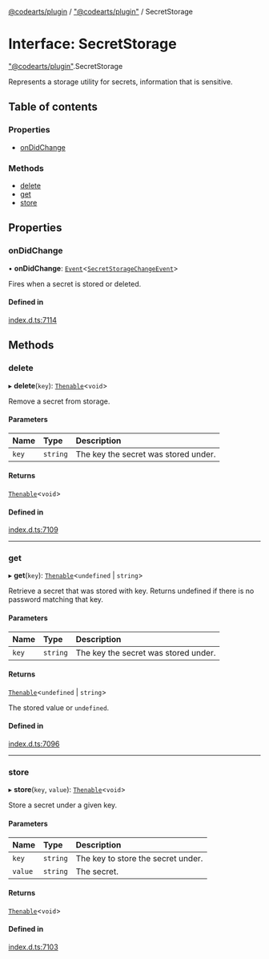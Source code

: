 [@codearts/plugin](../README.md) / ["@codearts/plugin"](../modules/_codearts_plugin_.md) / SecretStorage

# Interface: SecretStorage

["@codearts/plugin"](../modules/_codearts_plugin_.md).SecretStorage

Represents a storage utility for secrets, information that is
sensitive.

## Table of contents

### Properties

- [onDidChange](codearts_plugin_.SecretStorage.md#ondidchange)

### Methods

- [delete](codearts_plugin_.SecretStorage.md#delete)
- [get](codearts_plugin_.SecretStorage.md#get)
- [store](codearts_plugin_.SecretStorage.md#store)

## Properties

### onDidChange

• **onDidChange**: [`Event`](codearts_plugin_.Event.md)<[`SecretStorageChangeEvent`](codearts_plugin_.SecretStorageChangeEvent.md)\>

Fires when a secret is stored or deleted.

#### Defined in

[index.d.ts:7114](https://github.com/shuyaqian/cloudide-plugin-api/blob/5b69219/index.d.ts#L7114)

## Methods

### delete

▸ **delete**(`key`): [`Thenable`](Thenable.md)<`void`\>

Remove a secret from storage.

#### Parameters

| Name | Type | Description |
| :------ | :------ | :------ |
| `key` | `string` | The key the secret was stored under. |

#### Returns

[`Thenable`](Thenable.md)<`void`\>

#### Defined in

[index.d.ts:7109](https://github.com/shuyaqian/cloudide-plugin-api/blob/5b69219/index.d.ts#L7109)

___

### get

▸ **get**(`key`): [`Thenable`](Thenable.md)<`undefined` \| `string`\>

Retrieve a secret that was stored with key. Returns undefined if there
is no password matching that key.

#### Parameters

| Name | Type | Description |
| :------ | :------ | :------ |
| `key` | `string` | The key the secret was stored under. |

#### Returns

[`Thenable`](Thenable.md)<`undefined` \| `string`\>

The stored value or `undefined`.

#### Defined in

[index.d.ts:7096](https://github.com/shuyaqian/cloudide-plugin-api/blob/5b69219/index.d.ts#L7096)

___

### store

▸ **store**(`key`, `value`): [`Thenable`](Thenable.md)<`void`\>

Store a secret under a given key.

#### Parameters

| Name | Type | Description |
| :------ | :------ | :------ |
| `key` | `string` | The key to store the secret under. |
| `value` | `string` | The secret. |

#### Returns

[`Thenable`](Thenable.md)<`void`\>

#### Defined in

[index.d.ts:7103](https://github.com/shuyaqian/cloudide-plugin-api/blob/5b69219/index.d.ts#L7103)
